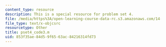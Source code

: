 ```yaml
---
content_type: resource
description: This is a special resource for problem set 4.
file: /media/https%3A/open-learning-course-data-rc.s3.amazonaws.com/14-471-public-economics-i-fall-2012/853f35ae84d59f6563ac84216314fd73_pset4_code3.m
file_type: text/x-objcsrc
resourcetype: Other
title: pset4_code3.m
uid: 853f35ae-84d5-9f65-63ac-84216314fd73
---
```

